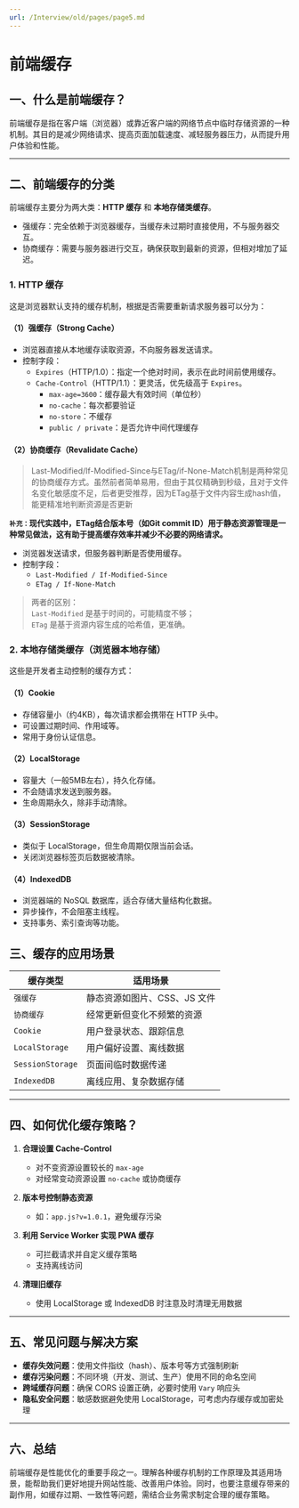 ```yaml
---
url: /Interview/old/pages/page5.md
---
```

# 前端缓存

## 一、什么是前端缓存？

前端缓存是指在客户端（浏览器）或靠近客户端的网络节点中临时存储资源的一种机制。其目的是减少网络请求、提高页面加载速度、减轻服务器压力，从而提升用户体验和性能。

***

## 二、前端缓存的分类

前端缓存主要分为两大类：**HTTP 缓存** 和 **本地存储类缓存**。

* 强缓存：完全依赖于浏览器缓存，当缓存未过期时直接使用，不与服务器交互。
* 协商缓存：需要与服务器进行交互，确保获取到最新的资源，但相对增加了延迟。

### 1. HTTP 缓存

这是浏览器默认支持的缓存机制，根据是否需要重新请求服务器可以分为：

#### （1）强缓存（Strong Cache）

* 浏览器直接从本地缓存读取资源，不向服务器发送请求。
* 控制字段：
  * `Expires`（HTTP/1.0）：指定一个绝对时间，表示在此时间前使用缓存。
  * `Cache-Control`（HTTP/1.1）：更灵活，优先级高于 `Expires`。
    * `max-age=3600`：缓存最大有效时间（单位秒）
    * `no-cache`：每次都要验证
    * `no-store`：不缓存
    * `public / private`：是否允许中间代理缓存

#### （2）协商缓存（Revalidate Cache）

> Last-Modified/If-Modified-Since与ETag/if-None-Match机制是两种常见的协商缓存方式。虽然前者简单易用，但由于其仅精确到秒级，且对于文件名变化敏感度不足，后者更受推荐，因为ETag基于文件内容生成hash值，能更精准地判断资源是否更新

**`补充：`现代实践中，ETag结合版本号（如Git commit ID）用于静态资源管理是一种常见做法，这有助于提高缓存效率并减少不必要的网络请求。**

* 浏览器发送请求，但服务器判断是否使用缓存。
* 控制字段：
  * `Last-Modified / If-Modified-Since`
  * `ETag / If-None-Match`

> 两者的区别：\
> `Last-Modified` 是基于时间的，可能精度不够；\
> `ETag` 是基于资源内容生成的哈希值，更准确。

### 2. 本地存储类缓存（浏览器本地存储）

这些是开发者主动控制的缓存方式：

#### （1）Cookie

* 存储容量小（约4KB），每次请求都会携带在 HTTP 头中。
* 可设置过期时间、作用域等。
* 常用于身份认证信息。

#### （2）LocalStorage

* 容量大（一般5MB左右），持久化存储。
* 不会随请求发送到服务器。
* 生命周期永久，除非手动清除。

#### （3）SessionStorage

* 类似于 LocalStorage，但生命周期仅限当前会话。
* 关闭浏览器标签页后数据被清除。

#### （4）IndexedDB

* 浏览器端的 NoSQL 数据库，适合存储大量结构化数据。
* 异步操作，不会阻塞主线程。
* 支持事务、索引查询等功能。

## 三、缓存的应用场景

| 缓存类型         | 适用场景 |
|------------------|----------|
| `强缓存`           | 静态资源如图片、CSS、JS 文件 |
| `协商缓存`         | 经常更新但变化不频繁的资源 |
| `Cookie`           | 用户登录状态、跟踪信息 |
| `LocalStorage`     | 用户偏好设置、离线数据 |
| `SessionStorage`   | 页面间临时数据传递 |
| `IndexedDB`       | 离线应用、复杂数据存储 |

***

## 四、如何优化缓存策略？

1. **合理设置 Cache-Control**
   * 对不变资源设置较长的 `max-age`
   * 对经常变动资源设置 `no-cache` 或协商缓存

2. **版本号控制静态资源**
   * 如：`app.js?v=1.0.1`，避免缓存污染

3. **利用 Service Worker 实现 PWA 缓存**
   * 可拦截请求并自定义缓存策略
   * 支持离线访问

4. **清理旧缓存**
   * 使用 LocalStorage 或 IndexedDB 时注意及时清理无用数据

***

## 五、常见问题与解决方案

* **缓存失效问题**：使用文件指纹（hash）、版本号等方式强制刷新
* **缓存污染问题**：不同环境（开发、测试、生产）使用不同的命名空间
* **跨域缓存问题**：确保 CORS 设置正确，必要时使用 `Vary` 响应头
* **隐私安全问题**：敏感数据避免使用 LocalStorage，可考虑内存缓存或加密处理

***

## 六、总结

前端缓存是性能优化的重要手段之一。理解各种缓存机制的工作原理及其适用场景，能帮助我们更好地提升网站性能、改善用户体验。同时，也要注意缓存带来的副作用，如缓存过期、一致性等问题，需结合业务需求制定合理的缓存策略。
